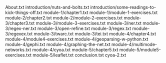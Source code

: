 About.txt
introduction/nuts-and-bolts.txt
introduction/some-readings-to-kick-things-off.txt
module-1/chapter1.txt
module-1/module-1-exercises.txt
module-2/chapter2.txt
module-2/module-2-exercises.txt
module-3/chapter3.txt
module-3/module-3-exercises.txt
module-3/ner.txt
module-3/regex-ner.txt
module-3/open-refine.txt
module-3/regex.txt
module-3/regexex.txt
module-3/twarc.txt
module-3/tei.txt
module-4/chapter4.txt
module-4/module4-exercises.txt
module-4/geoparsing-w-python.txt
module-4/gephi.txt
module-4/graphing-the-net.txt
module-4/multimode-networks.txt
module-4/cyoa.txt
module-5/chapter5.txt
module-5/module5-exercises.txt
module-5/leaflet.txt
conclusion.txt
cyoa-2.txt

